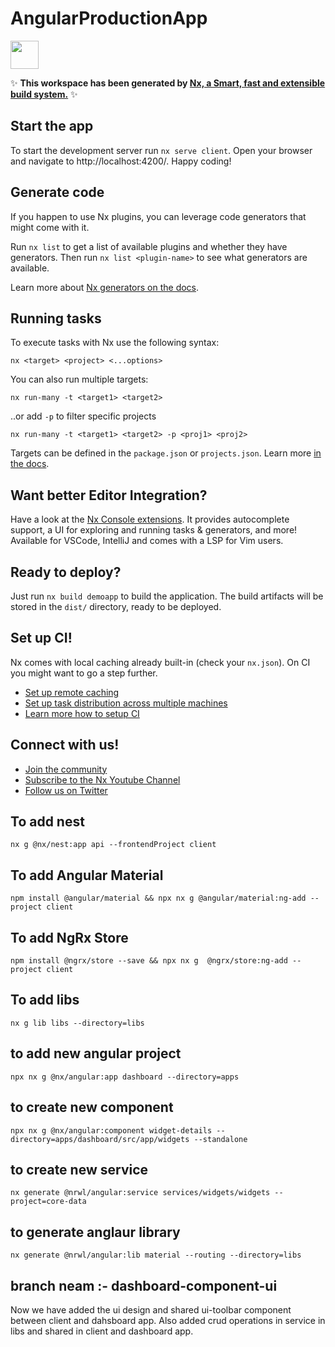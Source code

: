 # AngularProductionApp

<a alt="Nx logo" href="https://nx.dev" target="_blank" rel="noreferrer"><img src="https://raw.githubusercontent.com/nrwl/nx/master/images/nx-logo.png" width="45"></a>

✨ **This workspace has been generated by [Nx, a Smart, fast and extensible build system.](https://nx.dev)** ✨


## Start the app

To start the development server run `nx serve client`. Open your browser and navigate to http://localhost:4200/. Happy coding!


## Generate code

If you happen to use Nx plugins, you can leverage code generators that might come with it.

Run `nx list` to get a list of available plugins and whether they have generators. Then run `nx list <plugin-name>` to see what generators are available.

Learn more about [Nx generators on the docs](https://nx.dev/plugin-features/use-code-generators).

## Running tasks

To execute tasks with Nx use the following syntax:

```
nx <target> <project> <...options>
```

You can also run multiple targets:

```
nx run-many -t <target1> <target2>
```

..or add `-p` to filter specific projects

```
nx run-many -t <target1> <target2> -p <proj1> <proj2>
```

Targets can be defined in the `package.json` or `projects.json`. Learn more [in the docs](https://nx.dev/core-features/run-tasks).

## Want better Editor Integration?

Have a look at the [Nx Console extensions](https://nx.dev/nx-console). It provides autocomplete support, a UI for exploring and running tasks & generators, and more! Available for VSCode, IntelliJ and comes with a LSP for Vim users.

## Ready to deploy?

Just run `nx build demoapp` to build the application. The build artifacts will be stored in the `dist/` directory, ready to be deployed.

## Set up CI!

Nx comes with local caching already built-in (check your `nx.json`). On CI you might want to go a step further.

- [Set up remote caching](https://nx.dev/core-features/share-your-cache)
- [Set up task distribution across multiple machines](https://nx.dev/nx-cloud/features/distribute-task-execution)
- [Learn more how to setup CI](https://nx.dev/recipes/ci)

## Connect with us!

- [Join the community](https://nx.dev/community)
- [Subscribe to the Nx Youtube Channel](https://www.youtube.com/@nxdevtools)
- [Follow us on Twitter](https://twitter.com/nxdevtools)


## To add nest 
`nx g @nx/nest:app api --frontendProject client`

## To add Angular Material
`npm install @angular/material && npx nx g @angular/material:ng-add --project client`
## To add NgRx Store
`npm install @ngrx/store --save && npx nx g  @ngrx/store:ng-add --project client`
## To add libs
`nx g lib libs --directory=libs`


## to add new angular project
`npx nx g @nx/angular:app dashboard --directory=apps`

##  to create new component 
`npx nx g @nx/angular:component widget-details --directory=apps/dashboard/src/app/widgets --standalone`

##  to create new service
`nx generate @nrwl/angular:service services/widgets/widgets --project=core-data`

## to generate anglaur library
`nx generate @nrwl/angular:lib material --routing --directory=libs`

## branch neam :- dashboard-component-ui
Now we have added the ui design and shared ui-toolbar component between client and dahsboard app. 
Also added crud operations in service in libs and shared in client and dashboard app.

